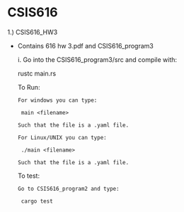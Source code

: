 # CSIS616

1.) CSIS616_HW3
 - Contains 616 hw 3.pdf and CSIS616_program3
 
   i. Go into the CSIS616_program3/src and compile with:
   
      rustc main.rs
      
      
      To Run:
      
       For windows you can type:
       
        main <filename>
        
       Such that the file is a .yaml file.
       
       For Linux/UNIX you can type:
       
        ./main <filename>
        
       Such that the file is a .yaml file.
      
      To test:
       
       Go to CSIS616_program2 and type:
       
        cargo test
